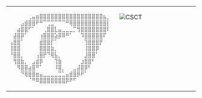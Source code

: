 


<table><tr><td valign="top" width="1%">

  ```sh
⠀⠀⠀⠀⠀⢀⣤⣶⣿⣿⣿⣿⣿⣿⣿⣿⣿⣿⣿⣿⣿⣿⣿⣿⣿⣦⡀
⠀⠀⠀⣠⣾⣿⣿⠟⠛⠉⢉⣉⠉⠉⠉⠛⢿⣿⣿⣿⣿⣿⣿⣿⣿⣿⡇
⠀⠀⣴⣿⣿⠋⠁⠀⠀⢀⣿⣿⣇⣤⣀⣀⣀⡉⢻⣿⣿⣿⣿⣿⣿⣿⠇
⠀⣼⣿⡿⠁⠀⠀⠀⢰⣿⣿⣿⣵⡿⠿⠛⠁⠀⠀⠹⣿⣿⣿⣿⣿⠏⠀
⢠⣿⣿⠁⠀⠀⠀⠀⣾⣿⣿⡏⠁⠀⠀⠀⠀⠀⠀⠀⢹⣿⣿⣿⡟⠀⠀
⢸⣿⣿⠀⠀⠀⠀⠀⣿⣿⣿⣷⡀⠀⠀⠀⠀⠀⠀⠀⢸⣿⣿⡿⠀⠀⠀
⠘⣿⣿⡀⠀⠀⠀⢠⣿⡟⠙⢿⣧⡀⠀⠀⠀⠀⠀⠀⣸⣿⣿⠁⠀⠀⠀
⠀⢻⣿⣷⡀⠀⣠⣾⡿⠀⠀⠀⢹⣷⠀⠀⠀⠀⠀⣰⣿⣿⠃⠀⠀⠀⠀
⠀⠀⠻⣿⣿⣴⣿⠛⠁⠀⠀⠀⠸⣿⡀⠀⠀⣀⣼⣿⡿⠃⠀⠀⠀⠀⠀
⠀⠀⠀⠙⢿⣿⣿⣶⣤⣀⣀⣀⣀⣉⣁⣤⣾⣿⡿⠟⠁⠀⠀⠀⠀⠀⠀
⠀⠀⠀⠀⠀⠈⠛⠿⣿⣿⣿⣿⣿⣿⣿⡿⠟⠋⠀⠀⠀⠀⠀⠀⠀⠀⠀ 
```
 
</td><td valign="top" width="40%">

![CSCT](https://github.com/community/community/assets/48355572/2d9b84d6-6a20-4cd9-bb03-749dc5506387)

</td></tr></table>
